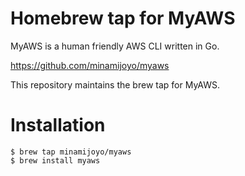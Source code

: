 # Homebrew tap for MyAWS

MyAWS is a human friendly AWS CLI written in Go.

https://github.com/minamijoyo/myaws

This repository maintains the brew tap for MyAWS.

# Installation

```
$ brew tap minamijoyo/myaws
$ brew install myaws
```
